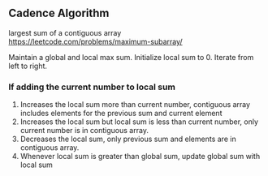 ## Cadence Algorithm
largest sum of a contiguous array 
https://leetcode.com/problems/maximum-subarray/ 

Maintain a global and local max sum. 
Initialize local sum to 0. 
Iterate from left to right.
### If adding the current number to local sum

1. Increases the local sum more than current number, contiguous array includes elements for the previous sum and current element
2. Increases the local sum but local sum is less than current number, only current number is in contiguous array.
3. Decreases the local sum, only previous sum and elements are in contiguous array.
4. Whenever local sum is greater than global sum, update global sum with local sum


